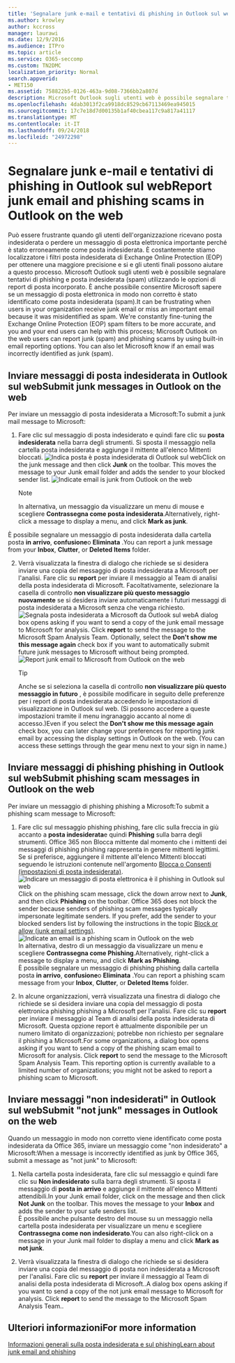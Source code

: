 ```yaml
---
title: 'Segnalare junk e-mail e tentativi di phishing in Outlook sul web '
ms.author: krowley
author: kccross
manager: laurawi
ms.date: 12/9/2016
ms.audience: ITPro
ms.topic: article
ms.service: O365-seccomp
ms.custom: TN2DMC
localization_priority: Normal
search.appverid:
- MET150
ms.assetid: 758822b5-0126-463a-9d08-7366bb2a807d
description: Microsoft Outlook sugli utenti web è possibile segnalare tentativi di phishing e posta indesiderata (spam) utilizzando le opzioni di report di posta incorporato. È anche possibile consentire Microsoft sapere se un messaggio di posta elettronica in modo non corretto è stato identificato come posta indesiderata (spam).
ms.openlocfilehash: 4dab3013f2ca9918dc8529cb67113469ea945015
ms.sourcegitcommit: 17c7e18d7d00135b1af40cbea117c9a817a41117
ms.translationtype: MT
ms.contentlocale: it-IT
ms.lasthandoff: 09/24/2018
ms.locfileid: "24972298"
---
```

# <a name="report-junk-email-and-phishing-scams-in-outlook-on-the-web"></a><span data-ttu-id="8bb37-104">Segnalare junk e-mail e tentativi di phishing in Outlook sul web</span><span class="sxs-lookup"><span data-stu-id="8bb37-104">Report junk email and phishing scams in Outlook on the web</span></span> 

<span data-ttu-id="8bb37-p102">Può essere frustrante quando gli utenti dell'organizzazione ricevano posta indesiderata o perdere un messaggio di posta elettronica importante perché è stato erroneamente come posta indesiderata. È costantemente stiamo localizzatore i filtri posta indesiderata di Exchange Online Protection (EOP) per ottenere una maggiore precisione e si e gli utenti finali possono aiutare a questo processo. Microsoft Outlook sugli utenti web è possibile segnalare tentativi di phishing e posta indesiderata (spam) utilizzando le opzioni di report di posta incorporato. È anche possibile consentire Microsoft sapere se un messaggio di posta elettronica in modo non corretto è stato identificato come posta indesiderata (spam).</span><span class="sxs-lookup"><span data-stu-id="8bb37-p102">It can be frustrating when users in your organization receive junk email or miss an important email because it was misidentified as spam. We're constantly fine-tuning the Exchange Online Protection (EOP) spam filters to be more accurate, and you and your end users can help with this process; Microsoft Outlook on the web users can report junk (spam) and phishing scams by using built-in email reporting options. You can also let Microsoft know if an email was incorrectly identified as junk (spam).</span></span>
  
## <a name="submit-junk-messages-in-outlook-on-the-web"></a><span data-ttu-id="8bb37-108">Inviare messaggi di posta indesiderata in Outlook sul web</span><span class="sxs-lookup"><span data-stu-id="8bb37-108">Submit junk messages in Outlook on the web</span></span>

<span data-ttu-id="8bb37-109">Per inviare un messaggio di posta indesiderata a Microsoft:</span><span class="sxs-lookup"><span data-stu-id="8bb37-109">To submit a junk mail message to Microsoft:</span></span>
  
1. <span data-ttu-id="8bb37-p103">Fare clic sul messaggio di posta indesiderato e quindi fare clic su **posta indesiderata** nella barra degli strumenti. Si sposta il messaggio nella cartella posta indesiderata e aggiunge il mittente all'elenco Mittenti bloccati.  ![Indica posta è posta indesiderata di Outlook sul web](media/a10ae792-aab6-4374-a041-6c3f732eb2e3.png)</span><span class="sxs-lookup"><span data-stu-id="8bb37-p103">Click on the junk message and then click **Junk** on the toolbar. This moves the message to your Junk email folder and adds the sender to your blocked sender list.  ![Indicate email is junk from Outlook on the web](media/a10ae792-aab6-4374-a041-6c3f732eb2e3.png)</span></span>
  
    > [!NOTE]
    > <span data-ttu-id="8bb37-113">In alternativa, un messaggio da visualizzare un menu di mouse e scegliere **Contrassegna come posta indesiderata**.</span><span class="sxs-lookup"><span data-stu-id="8bb37-113">Alternatively, right-click a message to display a menu, and click **Mark as junk**.</span></span> 
  
<span data-ttu-id="8bb37-114">È possibile segnalare un messaggio di posta indesiderata dalla cartella posta **in arrivo**, **confusione**o **Eliminata** .</span><span class="sxs-lookup"><span data-stu-id="8bb37-114">You can report a junk message from your **Inbox**, **Clutter**, or **Deleted Items** folder.</span></span> 
  
2. <span data-ttu-id="8bb37-p104">Verrà visualizzata la finestra di dialogo che richiede se si desidera inviare una copia del messaggio di posta indesiderata a Microsoft per l'analisi. Fare clic su **report** per inviare il messaggio al Team di analisi della posta indesiderata di Microsoft. Facoltativamente, selezionare la casella di controllo **non visualizzare più questo messaggio nuovamente** se si desidera inviare automaticamente i futuri messaggi di posta indesiderata a Microsoft senza che venga richiesto.  ![Segnala posta indesiderata a Microsoft da Outlook sul web](media/e8d3a9f9-6eb6-4309-ba6d-643dffdb6a33.png)</span><span class="sxs-lookup"><span data-stu-id="8bb37-p104">A dialog box opens asking if you want to send a copy of the junk email message to Microsoft for analysis. Click **report** to send the message to the Microsoft Spam Analysis Team. Optionally, select the **Don't show me this message again** check box if you want to automatically submit future junk messages to Microsoft without being prompted.  ![Report junk email to Microsoft from Outlook on the web](media/e8d3a9f9-6eb6-4309-ba6d-643dffdb6a33.png)</span></span>
  
    > [!TIP]
    > <span data-ttu-id="8bb37-p105">Anche se si seleziona la casella di controllo **non visualizzare più questo messaggio in futuro** , è possibile modificare in seguito delle preferenze per i report di posta indesiderata accedendo le impostazioni di visualizzazione in Outlook sul web. (Si possono accedere a queste impostazioni tramite il menu ingranaggio accanto al nome di accesso.)</span><span class="sxs-lookup"><span data-stu-id="8bb37-p105">Even if you select the **Don't show me this message again** check box, you can later change your preferences for reporting junk email by accessing the display settings in Outlook on the web. (You can access these settings through the gear menu next to your sign in name.)</span></span> 
  
## <a name="submit-phishing-scam-messages-in-outlook-on-the-web"></a><span data-ttu-id="8bb37-121">Inviare messaggi di phishing phishing in Outlook sul web</span><span class="sxs-lookup"><span data-stu-id="8bb37-121">Submit phishing scam messages in Outlook on the web</span></span>

<span data-ttu-id="8bb37-122">Per inviare un messaggio di phishing phishing a Microsoft:</span><span class="sxs-lookup"><span data-stu-id="8bb37-122">To submit a phishing scam message to Microsoft:</span></span>
  
1. <span data-ttu-id="8bb37-p106">Fare clic sul messaggio phishing phishing, fare clic sulla freccia in giù accanto a **posta indesiderata**e quindi **Phishing** sulla barra degli strumenti. Office 365 non Blocca mittente dal momento che i mittenti dei messaggi di phishing phishing rappresenta in genere mittenti legittimi. Se si preferisce, aggiungere il mittente all'elenco Mittenti bloccati seguendo le istruzioni contenute nell'argomento [Blocca o Consenti (impostazioni di posta indesiderata)](https://go.microsoft.com/fwlink/?LinkId=627572). ![Indicare un messaggio di posta elettronica è il phishing in Outlook sul web](media/959bb577-341c-41ee-a159-e46600b2cf8a.png)</span><span class="sxs-lookup"><span data-stu-id="8bb37-p106">Click on the phishing scam message, click the down arrow next to **Junk**, and then click **Phishing** on the toolbar. Office 365 does not block the sender because senders of phishing scam messages typically impersonate legitimate senders. If you prefer, add the sender to your blocked senders list by following the instructions in the topic [Block or allow (junk email settings)](https://go.microsoft.com/fwlink/?LinkId=627572). ![Indicate an email is a phishing scam in Outlook on the web](media/959bb577-341c-41ee-a159-e46600b2cf8a.png)</span></span><br/><span data-ttu-id="8bb37-127">In alternativa, destro di un messaggio da visualizzare un menu e scegliere **Contrassegna come Phishing**.</span><span class="sxs-lookup"><span data-stu-id="8bb37-127">Alternatively, right-click a message to display a menu, and click **Mark as Phishing**.</span></span><br/><span data-ttu-id="8bb37-128">È possibile segnalare un messaggio di phishing phishing dalla cartella posta **in arrivo**, **confusione**o **Eliminata** .</span><span class="sxs-lookup"><span data-stu-id="8bb37-128">You can report a phishing scam message from your **Inbox**, **Clutter**, or **Deleted Items** folder.</span></span> 
  
2. <span data-ttu-id="8bb37-p107">In alcune organizzazioni, verrà visualizzata una finestra di dialogo che richiede se si desidera inviare una copia del messaggio di posta elettronica phishing phishing a Microsoft per l'analisi. Fare clic su **report** per inviare il messaggio al Team di analisi della posta indesiderata di Microsoft. Questa opzione report è attualmente disponibile per un numero limitato di organizzazioni; potrebbe non richiesto per segnalare il phishing a Microsoft.</span><span class="sxs-lookup"><span data-stu-id="8bb37-p107">For some organizations, a dialog box opens asking if you want to send a copy of the phishing scam email to Microsoft for analysis. Click **report** to send the message to the Microsoft Spam Analysis Team. This reporting option is currently available to a limited number of organizations; you might not be asked to report a phishing scam to Microsoft.</span></span> 
    
## <a name="submit-not-junk-messages-in-outlook-on-the-web"></a><span data-ttu-id="8bb37-132">Inviare messaggi "non indesiderati" in Outlook sul web</span><span class="sxs-lookup"><span data-stu-id="8bb37-132">Submit "not junk" messages in Outlook on the web</span></span>

<span data-ttu-id="8bb37-133">Quando un messaggio in modo non corretto viene identificato come posta indesiderata da Office 365, inviare un messaggio come "non indesiderato" a Microsoft:</span><span class="sxs-lookup"><span data-stu-id="8bb37-133">When a message is incorrectly identified as junk by Office 365, submit a message as "not junk" to Microsoft:</span></span>
  
1. <span data-ttu-id="8bb37-p108">Nella cartella posta indesiderata, fare clic sul messaggio e quindi fare clic su **Non indesiderato** sulla barra degli strumenti. Si sposta il messaggio di **posta in arrivo** e aggiunge il mittente all'elenco Mittenti attendibili.</span><span class="sxs-lookup"><span data-stu-id="8bb37-p108">In your Junk email folder, click on the message and then click **Not Junk** on the toolbar. This moves the message to your **Inbox** and adds the sender to your safe senders list. </span></span><br/><span data-ttu-id="8bb37-136">È possibile anche pulsante destro del mouse su un messaggio nella cartella posta indesiderata per visualizzare un menu e scegliere **Contrassegna come non indesiderato**.</span><span class="sxs-lookup"><span data-stu-id="8bb37-136">You can also right-click on a message in your Junk mail folder to display a menu and click **Mark as not junk**.</span></span> 
  
2. <span data-ttu-id="8bb37-p109">Verrà visualizzata la finestra di dialogo che richiede se si desidera inviare una copia del messaggio di posta non indesiderata a Microsoft per l'analisi. Fare clic su **report** per inviare il messaggio al Team di analisi della posta indesiderata di Microsoft..</span><span class="sxs-lookup"><span data-stu-id="8bb37-p109">A dialog box opens asking if you want to send a copy of the not junk email message to Microsoft for analysis. Click **report** to send the message to the Microsoft Spam Analysis Team..</span></span> 
    
## <a name="for-more-information"></a><span data-ttu-id="8bb37-139">Ulteriori informazioni</span><span class="sxs-lookup"><span data-stu-id="8bb37-139">For more information</span></span>

[<span data-ttu-id="8bb37-140">Informazioni generali sulla posta indesiderata e sul phishing</span><span class="sxs-lookup"><span data-stu-id="8bb37-140">Learn about junk email and phishing</span></span>](https://go.microsoft.com/fwlink/p/?LinkId=270068)
  
  

